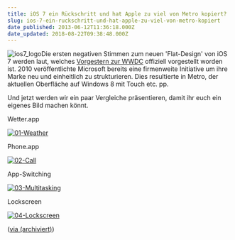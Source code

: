 ```yaml
---
title: iOS 7 ein Rückschritt und hat Apple zu viel von Metro kopiert?
slug: ios-7-ein-ruckschritt-und-hat-apple-zu-viel-von-metro-kopiert
date_published: 2013-06-12T11:36:18.000Z
date_updated: 2018-08-22T09:38:48.000Z
---
```


![ios7_logo](//picdump.thafaker.de/2013/06/ios7_logo-100x100.jpg)Die ersten negativen Stimmen zum neuen 'Flat-Design' von iOS 7 werden laut, welches [Vorgestern zur WWDC](__GHOST_URL__/das-war-die-wwdc-2013/) offiziell vorgestellt worden ist. 2010 veröffentlichte Microsoft bereits eine firmenweite Initiative um ihre Marke neu und einheitlich zu strukturieren. Dies resultierte in Metro, der aktuellen Oberfläche auf Windows 8 mit Touch etc. pp.

Und jetzt werden wir ein paar Vergleiche präsentieren, damit ihr euch ein eigenes Bild machen könnt.

Wetter.app

[![01-Weather](//picdump.thafaker.de/2013/06/01-Weather-580x373.jpg)](http://picdump.thafaker.de/2013/06/01-Weather.jpg)

Phone.app

[![02-Call](//picdump.thafaker.de/2013/06/02-Call-580x373.jpg)](http://picdump.thafaker.de/2013/06/02-Call.jpg)

App-Switching

[![03-Multitasking](//picdump.thafaker.de/2013/06/03-Multitasking-580x373.jpg)](http://picdump.thafaker.de/2013/06/03-Multitasking.jpg)

Lockscreen

[![04-Lockscreen](//picdump.thafaker.de/2013/06/04-Lockscreen-580x373.jpg)](http://picdump.thafaker.de/2013/06/04-Lockscreen.jpg)

([via (archiviert)](http://web.archive.org/web/20130611233131/http://chris.millr.org/ios-7-looks-familiar-cant-quite-put-my-finger-on-it/))
